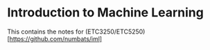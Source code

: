 # Introduction to Machine Learning

This contains the notes for (ETC3250/ETC5250)[https://github.com/numbats/iml]
